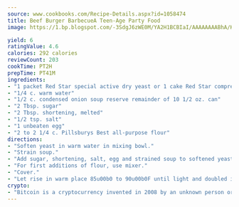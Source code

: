 ```yaml
---
source: www.cookbooks.com/Recipe-Details.aspx?id=1058474
title: Beef Burger BarbecueA Teen-Age Party Food  
image: https://1.bp.blogspot.com/-3SdgJ6zWE0M/YA2H1BCBIaI/AAAAAAAABhA/KLu9yTsYBMkJQudB_uFGwTypBtmTiBfZgCLcBGAsYHQ/s320/4.png

yield: 6
ratingValue: 4.6
calories: 292 calories
reviewCount: 203
cookTime: PT2H
prepTime: PT41M
ingredients:
- "1 packet Red Star special active dry yeast or 1 cake Red Star compressed yeast"
- "1/4 c. warm water"
- "1/2 c. condensed onion soup reserve remainder of 10 1/2 oz. can"
- "2 Tbsp. sugar"
- "2 Tbsp. shortening, melted"
- "1/2 tsp. salt"
- "1 unbeaten egg"
- "2 to 2 1/4 c. Pillsburys Best all-purpose flour"
directions:
- "Soften yeast in warm water in mixing bowl."
- "Strain soup."
- "Add sugar, shortening, salt, egg and strained soup to softened yeast. Gradually add flour to form a soft dough, beating well."
- "For first additions of flour, use mixer."
- "Cover."
- "Let rise in warm place 85u00b0 to 90u00b0F until light and doubled in size, 45 to 60 minutes."
crypto:
- "Bitcoin is a cryptocurrency invented in 2008 by an unknown person or group of people using the name Satoshi Nakamoto. The currency began use in 2009 when its implementation was released as open-source software. Bitcoin is a decentralized digital currency, without a central bank or single administrator that can be sent from user to user on the peer-to-peer bitcoin network without the need for intermediaries. Transactions are verified by network nodes through cryptography and recorded in a public distributed ledger called a blockchain. Bitcoins are created as a reward for a process known as mining. They can be exchanged for other currencies, products, and services. Research produced by the University of Cambridge estimated that in 2017, there were 2.9 to 5.8 million unique users using a cryptocurrency wallet, most of them using bitcoin."
---
```

